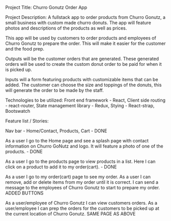 Project Title: Churro Gonutz Order App

Project Description: A fullstack app to order products from Churro Gonutz, a small business with custom made churro donuts. The app will feature photos and descriptions of the products as well as prices.

This app will be used by customers to order products and employees of Churro Gonutz to prepare the order. This will make it easier for the customer and the food prep.

Outputs will be the customer orders that are generated. These generated orders will be used to create the custom donut order to be paid for when it is picked up.

Inputs will a form featuring products with customizable items that can be added. The customer can choose the size and toppings of the donuts, this will generate the order to be made by the staff.

Technologies to be utilized: Front end framework - React, Client side routing - react-router, State management library - Redux, Stying - React-strap, Bootswatch

Feature list / Stories:

Nav bar - Home/Contact, Products, Cart - DONE

As a user I go to the Home page and see a splash page with contact information on Churro GoNutz and logo. It will feature a photo of one of the products. - DONE

As a user I go to the products page to view products in a list. Here I can click on a product to add it to my order(cart). - DONE 

As a user I go to my order(cart) page to see my order. As a user I can remove, add or delete items from my order until it is correct. I can send a message to the employees of Churro Gonutz to start to prepare my order.  ADDED BUTTONS 

As a user/employee of Churro Gonutz I can view customers orders. As a user/employee I can prep the orders for the customers to be picked up at the current location of Churro Gonutz. SAME PAGE AS ABOVE
